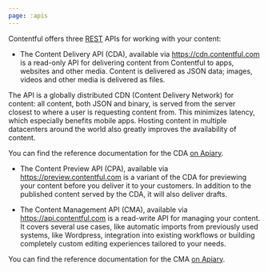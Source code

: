 ```yaml
---
page: :apis
---
```


<!-- TODO: s/three APIs/four APIs, add description for images API. Also nice to link to https://www.contentful.com/blog/2014/08/14/do-more-with-images-on-contentful-platform/ -->

Contentful offers three [REST](http://en.wikipedia.org/wiki/Representational_State_Transfer) APIs for working with your content:

- The Content Delivery API (CDA), available via <https://cdn.contentful.com> is a read-only API for delivering content from Contentful to apps, websites and other media. Content is delivered as JSON data; images, videos and other media is delivered as files.

The API is a globally distributed CDN (Content Delivery Network) for content: all content, both JSON and binary, is served from the server closest to where a user is requesting content from. This minimizes latency, which especially benefits mobile apps. Hosting content in multiple datacenters around the world also greatly improves the availability of content.

You can find the reference documentation for the CDA [on Apiary][1].

- The Content Preview API (CPA), available via <https://preview.contentful.com> is a variant of the CDA for previewing your content before you deliver it to your customers. In addition to the published content served by the CDA, it will also deliver drafts.

- The Content Management API (CMA), available via <https://api.contentful.com> is a read-write API for managing your content. It covers several use cases, like automatic imports from previously used systems, like Wordpress, integration into existing workflows or building completely custom editing experiences tailored to your needs.

You can find the reference documentation for the CMA [on Apiary][2].

[1]: http://docs.contentfulcda.apiary.io/
[2]: http://docs.contentfulcma.apiary.io/
